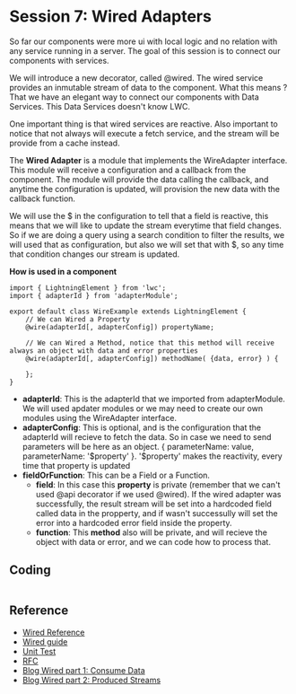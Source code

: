 # Session 7: Wired Adapters

So far our components were more ui with local logic and no relation with any service running in a server. 
The goal of this session is to connect our components with services. 

We will introduce a new decorator, called @wired. The wired service provides an inmutable stream of data to the component. What this means ? That we have an elegant way to connect our components with Data Services. This Data Services doesn't know LWC.

One important thing is that wired services are reactive. Also important to notice that not always will execute a fetch service, and the stream will be provide from a cache instead.

The **Wired Adapter** is a module that implements the WireAdapter interface. This module will receive a configuration and a callback from the component. The module will provide the data calling the callback, and anytime the configuration is updated, will provision the new data with the callback function. 

We will use the $ in the configuration to tell that a field is reactive, this means that we will like to update the stream everytime that field changes. So if we are doing a query using a search condition to filter the results, we will used that as configuration, but also we will set that with $, so any time that condition changes our stream is updated.


**How is used in a component**
````
import { LightningElement } from 'lwc';
import { adapterId } from 'adapterModule';

export default class WireExample extends LightningElement {
    // We can Wired a Property 
    @wire(adapterId[, adapterConfig]) propertyName;

    // We can Wired a Method, notice that this method will receive always an object with data and error properties
    @wire(adapterId[, adapterConfig]) methodName( {data, error} ) {
    
    };
}
````

* **adapterId**: This is the adapterId that we imported from adapterModule. We will used apdater modules or we may need to create our own modules using the WireAdapter interface.
* **adapterConfig**: This is optional, and is the configuration that the adapterId will recieve to fetch the data. So in case we need to send parameters will be here as an object. { parameterName: value, parameterName: '$property' }. '$property' makes the reactivity, every time that property is updated
* **fieldOrFunction**: This can be a Field or a Function. 
  * **field**: In this case this **property** is private (remember that we can't used @api decorator if we used @wired). If the wired adapter was successfully, the result stream  will be set into a hardcoded field called data in the propperty, and if wasn't successully will set the error into a hardcoded error field inside the property.
  * **function**: This **method** also will be private, and will recieve the object with data or error, and we can code how to process that.

## Coding

````
````


## Reference
* [Wired Reference](https://developer.salesforce.com/docs/component-library/documentation/en/lwc/lwc.data_wire_service_about)
* [Wired guide](https://lwc.dev/guide/wire_adapter)
* [Unit Test](https://developer.salesforce.com/docs/component-library/documentation/en/lwc/unit_testing_using_wire_utility)
* [RFC](https://rfcs.lwc.dev/rfcs/lwc/0103-wire-adapters)
* [Blog Wired part 1: Consume Data](https://blog.riand.com/2020/01/lwc-wire-adapters-1-consuming-data.html)
* [Blog Wired part 2: Produced Streams](https://blog.riand.com/2020/01/lwc-wire-adapters-2-producing-data.html)
